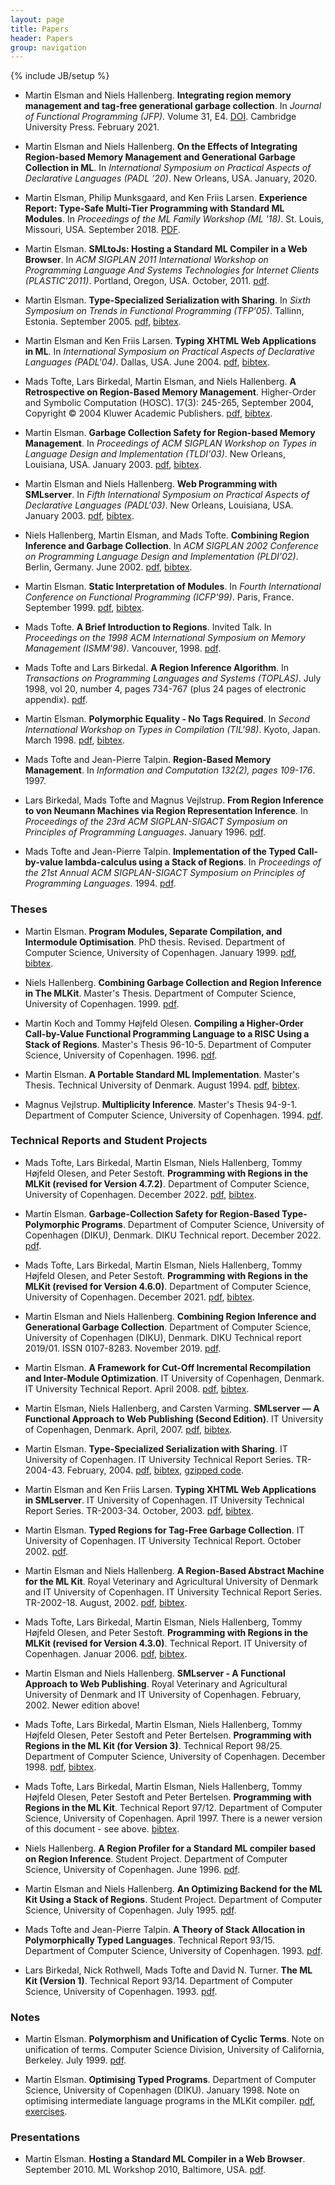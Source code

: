 ```yaml
---
layout: page
title: Papers
header: Papers
group: navigation
---
```

{% include JB/setup %}

* Martin Elsman and Niels Hallenberg. __Integrating region memory management and tag-free generational garbage collection__. In _Journal of Functional Programming (JFP)_. Volume 31, E4. [DOI](http://dx.doi.org/10.1017/S0956796821000010). Cambridge University Press. February 2021.

* Martin Elsman and Niels Hallenberg. __On the Effects of Integrating Region-based Memory Management and Generational Garbage Collection in ML__. In
_International Symposium on Practical Aspects of Declarative Languages
(PADL '20)_. New Orleans, USA. January, 2020.

* Martin Elsman, Philip Munksgaard, and Ken Friis Larsen. __Experience Report: Type-Safe Multi-Tier Programming with Standard ML Modules__. In _Proceedings of the ML Family Workshop (ML '18)_. St. Louis, Missouri, USA. September 2018. [PDF](/pdf/final-ml18.pdf).

* Martin Elsman. __SMLtoJs: Hosting a Standard ML Compiler in a Web
Browser__. In _ACM SIGPLAN 2011 International Workshop on Programming
Language And Systems Technologies for Internet Clients
(PLASTIC'2011)_. Portland, Oregon, USA. October, 2011. [pdf]({{BASE_PATH}}/pdf/smltojs-final.pdf).

* Martin Elsman. __Type-Specialized Serialization with Sharing__. In _Sixth
Symposium on Trends in Functional Programming (TFP'05)_. Tallinn,
Estonia. September 2005. [pdf]({{BASE_PATH}}/pdf/TFP05final_mael.pdf), [bibtex]({{BASE_PATH}}/pdf/TFP05final_mael.bibtex.txt).

* Martin Elsman and Ken Friis Larsen. __Typing XHTML Web Applications in
ML__. In _International Symposium on Practical Aspects of Declarative
Languages (PADL'04)_. Dallas, USA. June 2004. [pdf]({{BASE_PATH}}/pdf/padl2004.pdf), [bibtex]({{BASE_PATH}}/pdf/padl2004.bibtex.txt).

* Mads Tofte, Lars Birkedal, Martin Elsman, and Niels Hallenberg. __A
Retrospective on Region-Based Memory Management__. Higher-Order and
Symbolic Computation (HOSC). 17(3): 245-265, September 2004, Copyright © 2004
Kluwer Academic Publishers. [pdf]({{BASE_PATH}}/pdf/retro.pdf), [bibtex]({{BASE_PATH}}/pdf/retro.bibtex.txt).

* Martin Elsman. __Garbage Collection Safety for Region-based Memory
Management__. In _Proceedings of ACM SIGPLAN Workshop on Types in
Language Design and Implementation (TLDI'03)_. New Orleans, Louisiana,
USA. January 2003. [pdf]({{BASE_PATH}}/pdf/tldi03.pdf), [bibtex]({{BASE_PATH}}/pdf/tldi03.bibtex.txt).

* Martin Elsman and Niels Hallenberg. __Web Programming with SMLserver__. In
_Fifth International Symposium on Practical Aspects of Declarative
Languages (PADL'03)_. New Orleans, Louisiana, USA. January 2003. [pdf]({{BASE_PATH}}/pdf/padl2003.pdf),
[bibtex]({{BASE_PATH}}/pdf/padl2003.bibtex.txt).

* Niels Hallenberg, Martin Elsman, and Mads Tofte. __Combining Region
Inference and Garbage Collection__. In _ACM SIGPLAN 2002 Conference on
Programming Language Design and Implementation (PLDI'02)_. Berlin,
Germany. June 2002. [pdf]({{BASE_PATH}}/pdf/pldi2002.pdf), [bibtex]({{BASE_PATH}}/pdf/pldi2002.bibtex.txt).

* Martin Elsman. __Static Interpretation of Modules__. In _Fourth
International Conference on Functional Programming (ICFP'99)_. Paris,
France. September 1999. [pdf]({{BASE_PATH}}/pdf/icfp99.pdf), [bibtex]({{BASE_PATH}}/pdf/icfp99.bibtex.txt).

* Mads Tofte. __A Brief Introduction to Regions__. Invited
Talk. In _Proceedings on the 1998 ACM International Symposium on Memory
Management (ISMM'98)_. Vancouver, 1998. [pdf]({{BASE_PATH}}/pdf/ismm98.pdf).

* Mads Tofte and Lars Birkedal. __A Region Inference
Algorithm__. In _Transactions on Programming Languages and Systems (TOPLAS)_.
July 1998, vol 20, number 4, pages 734-767 (plus 24 pages of
electronic appendix). [pdf]({{BASE_PATH}}/pdf/toplas98.pdf).

* Martin Elsman. __Polymorphic Equality - No Tags Required__. In _Second
International Workshop on Types in Compilation (TIL'98)_. Kyoto,
Japan. March 1998. [pdf]({{BASE_PATH}}/pdf/equality.pdf), [bibtex]({{BASE_PATH}}/pdf/equality.bibtex.txt).

* Mads Tofte and Jean-Pierre Talpin. __Region-Based Memory
Management__. In _Information and Computation 132(2), pages 109-176_. 1997.

* Lars Birkedal, Mads Tofte and Magnus Vejlstrup. __From Region
Inference to von Neumann Machines via Region Representation
Inference__. In _Proceedings of the 23rd ACM SIGPLAN-SIGACT Symposium
on Principles of Programming Languages_. January 1996. [pdf]({{BASE_PATH}}/pdf/popl96.pdf).

* Mads Tofte and Jean-Pierre Talpin. __Implementation of the Typed
Call-by-value lambda-calculus using a Stack of Regions__. In
_Proceedings of the 21st Annual ACM SIGPLAN-SIGACT Symposium on
Principles of Programming Languages_. 1994. [pdf]({{BASE_PATH}}/pdf/popl94.pdf).

### Theses

* Martin Elsman. __Program Modules, Separate Compilation, and Intermodule
Optimisation__. PhD thesis. Revised. Department of Computer Science,
University of Copenhagen. January 1999. [pdf]({{BASE_PATH}}/pdf/phd.pdf), [bibtex]({{BASE_PATH}}/pdf/phd.bibtex.txt).

* Niels Hallenberg. __Combining Garbage Collection and Region Inference
in The MLKit__. Master's Thesis. Department of Computer Science,
University of Copenhagen. 1999. [pdf]({{BASE_PATH}}/pdf/nhthesis.pdf).

* Martin Koch and Tommy Højfeld Olesen. __Compiling a Higher-Order
Call-by-Value Functional Programming Language to a RISC Using a Stack
of Regions__. Master's Thesis 96-10-5. Department of Computer Science,
University of Copenhagen. 1996. [pdf]({{BASE_PATH}}/pdf/kothesis.pdf).

* Martin Elsman. __A Portable Standard ML Implementation__. Master's
Thesis. Technical University of Denmark. August 1994. [pdf]({{BASE_PATH}}/pdf/masters.pdf), [bibtex]({{BASE_PATH}}/pdf/masters.bibtex.txt).

* Magnus Vejlstrup. __Multiplicity Inference__. Master's Thesis 94-9-1. Department of Computer Science, University of
Copenhagen. 1994. [pdf]({{BASE_PATH}}/pdf/magnus.pdf).

### Technical Reports and Student Projects

* Mads Tofte, Lars Birkedal, Martin Elsman, Niels Hallenberg, Tommy
Højfeld Olesen, and Peter Sestoft. __Programming with Regions in the
MLKit (revised for Version 4.7.2)__. Department of Computer Science, University of Copenhagen. December 2022. [pdf](/pdf/mlkit-4.7.2.pdf), [bibtex](/pdf/mlkit-4.7.2-bibtex.txt).

* Martin Elsman. __Garbage-Collection Safety for Region-Based Type-Polymorphic Programs__. Department of Computer Science, University of Copenhagen (DIKU), Denmark. DIKU Technical report. December 2022. [pdf](/pdf/gcsafety-revisited-tr-2022.pdf).

* Mads Tofte, Lars Birkedal, Martin Elsman, Niels Hallenberg, Tommy
Højfeld Olesen, and Peter Sestoft. __Programming with Regions in the
MLKit (revised for Version 4.6.0)__. Department of Computer Science, University of Copenhagen. December 2021. [pdf](/pdf/mlkit-4.6.0.pdf), [bibtex](/pdf/mlkit-4.6.0-bibtex.txt).

* Martin Elsman and Niels Hallenberg. __Combining Region Inference and Generational Garbage Collection__. Department of Computer Science, University of Copenhagen (DIKU), Denmark. DIKU Technical report 2019/01. ISSN 0107-8283. November 2019. [pdf](/pdf/gengc-techreport.pdf).

* Martin Elsman. __A Framework for Cut-Off Incremental Recompilation and
Inter-Module Optimization__. IT University of Copenhagen, Denmark. IT
University Technical Report. April 2008. [pdf]({{BASE_PATH}}/pdf/sepcomp_tr.pdf), [bibtex]({{BASE_PATH}}/pdf/sepcomp_tr.bibtex.txt).

* Martin Elsman, Niels Hallenberg, and Carsten Varming. __SMLserver — A
Functional Approach to Web Publishing (Second Edition)__. IT University
of Copenhagen, Denmark. April, 2007. [pdf]({{BASE_PATH}}/pdf/smlserver-book-20070410.pdf), [bibtex]({{BASE_PATH}}/pdf/smlserver-book-20070410.bibtex.txt).

* Martin Elsman. __Type-Specialized Serialization with Sharing__. IT
University of Copenhagen. IT University Technical Report
Series. TR-2004-43. February, 2004. [pdf]({{BASE_PATH}}/pdf/ITU-TR-2004-43.pdf), [bibtex]({{BASE_PATH}}/pdf/ITU-TR-2004-43.bibtex.txt), [gzipped code]({{BASE_PATH}}/pdf/pickle-2005-04-15.tgz).

* Martin Elsman and Ken Friis Larsen. __Typing XHTML Web Applications in
SMLserver__. IT University of Copenhagen. IT University Technical Report
Series. TR-2003-34. October, 2003. [pdf]({{BASE_PATH}}/pdf/elsman_larsen-tr-2003-34.pdf), [bibtex]({{BASE_PATH}}/pdf/elsman_larsen-tr-2003-34.bibtex.txt).

* Martin Elsman. __Typed Regions for Tag-Free Garbage Collection__. IT
University of Copenhagen. IT University Technical Report. October 2002. [pdf]({{BASE_PATH}}/pdf/tagfreegc.pdf).

* Martin Elsman and Niels Hallenberg. __A Region-Based Abstract Machine
for the ML Kit__. Royal Veterinary and Agricultural University of
Denmark and IT University of Copenhagen. IT University Technical
Report Series. TR-2002-18. August, 2002. [pdf]({{BASE_PATH}}/pdf/kam.pdf), [bibtex]({{BASE_PATH}}/pdf/kam.bibtex.txt).

* Mads Tofte, Lars Birkedal, Martin Elsman, Niels Hallenberg, Tommy
Højfeld Olesen, and Peter Sestoft. __Programming with Regions in the
MLKit (revised for Version 4.3.0)__. Technical Report. IT University of
Copenhagen. Januar 2006. [pdf]({{BASE_PATH}}/pdf/mlkit-4.3.0.pdf), [bibtex]({{BASE_PATH}}/pdf/mlkit-4.3.0-bibtex.txt).

* Martin Elsman and Niels Hallenberg. __SMLserver - A Functional Approach
to Web Publishing__. Royal Veterinary and Agricultural University of
Denmark and IT University of Copenhagen. February, 2002. Newer edition above!

* Mads Tofte, Lars Birkedal, Martin Elsman, Niels Hallenberg, Tommy
Højfeld Olesen, Peter Sestoft and Peter Bertelsen. __Programming with
Regions in the ML Kit (for Version 3)__. Technical Report 98/25.
Department of Computer Science, University of
Copenhagen. December 1998. [pdf]({{BASE_PATH}}/pdf/mlkit3.pdf), [bibtex]({{BASE_PATH}}/pdf/mlkit3.bibtex.txt).

* Mads Tofte, Lars Birkedal, Martin Elsman, Niels Hallenberg, Tommy
Højfeld Olesen, Peter Sestoft and Peter Bertelsen. __Programming with
Regions in the ML Kit__. Technical Report 97/12. Department of Computer
Science, University of Copenhagen. April 1997. There is a newer
version of this document - see above. [bibtex]({{BASE_PATH}}/pdf/mlkit2.bibtex.txt).

* Niels Hallenberg. __A Region Profiler for a Standard ML compiler based
on Region Inference__. Student Project. Department of Computer Science,
University of Copenhagen. June 1996. [pdf]({{BASE_PATH}}/pdf/profiling.pdf).

* Martin Elsman and Niels Hallenberg. __An Optimizing Backend for the ML
Kit Using a Stack of Regions__. Student Project. Department of Computer
Science, University of Copenhagen. July 1995. [pdf]({{BASE_PATH}}/pdf/backend.pdf).

* Mads Tofte and Jean-Pierre Talpin. __A Theory of Stack Allocation in
Polymorphically Typed Languages__. Technical Report 93/15. Department
of Computer Science, University of Copenhagen. 1993. [pdf]({{BASE_PATH}}/pdf/93-15.pdf).

* Lars Birkedal, Nick Rothwell, Mads Tofte and David N. Turner. __The ML
Kit (Version 1)__. Technical Report 93/14. Department of Computer
Science, University of Copenhagen. 1993. [pdf]({{BASE_PATH}}/pdf/kit.pdf).


### Notes

* Martin Elsman. __Polymorphism and Unification of Cyclic Terms__. Note on
unification of terms. Computer Science Division, University of
California, Berkeley. July 1999. [pdf]({{BASE_PATH}}/pdf/termunify.pdf).

* Martin Elsman. __Optimising Typed Programs__. Department of Computer
Science, University of Copenhagen (DIKU). January 1998. Note on
optimising intermediate language programs in the MLKit compiler. [pdf]({{BASE_PATH}}/pdf/optimiser.pdf),
[exercises]({{BASE_PATH}}/pdf/optimiser_exercises.pdf).

### Presentations

* Martin Elsman. __Hosting a Standard ML Compiler in a Web
Browser__. September 2010. ML Workshop 2010, Baltimore, USA. [pdf]({{BASE_PATH}}/pdf/mlwork2010.pdf).
